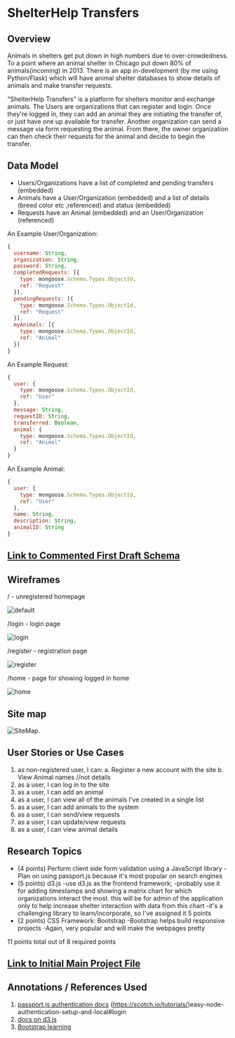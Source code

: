 # ShelterHelp Transfers
## Overview

Animals in shelters get put down in high numbers due to over-crowdedness. To a point where an animal shelter in Chicago put down 80% of animals(incoming) in 2013. There is an app in-development (by me using Python/Flask) which will have animal shelter databases to show details of animals and make transfer requests. 

"ShelterHelp Transfers" is a platform for shelters monitor and exchange animals. The Users are organizations that can register and login. Once they're logged in, they can add an animal they are initiating the transfer of, or just have one up available for transfer. Another organization can send a message via form requesting the animal. From there, the owner organization can then check their requests for the animal and decide to begin the transfer.

## Data Model

* Users/Organizations have a list of completed and pending transfers (embedded)
* Animals have a User/Organization (embedded) and a list of details (breed color etc ,referenced) and status (embedded)
* Requests have an Animal (embedded) and an User/Organization (referenced)



An Example User/Organization:

```javascript
{
  username: String,
  organization: String,
  password: String,
  completedRequests: [{
    type: mongoose.Schema.Types.ObjectId,
    ref: "Request"
  }],
  pendingRequests: [{
    type: mongoose.Schema.Types.ObjectId,
    ref: "Request"
  }],
  myAnimals: [{
    type: mongoose.Schema.Types.ObjectId,
    ref: "Animal"
  }]
}
```

An Example Request:

```javascript
{
  user: {
    type: mongoose.Schema.Types.ObjectId,
    ref: "User"
  },
  message: String,
  requestID: String,
  transferred: Boolean,
  animal: {
    type: mongoose.Schema.Types.ObjectId,
    ref: "Animal"
  }
}

```

An Example Animal:

```javascript
{
  user: {
    type: mongoose.Schema.Types.ObjectId,
    ref: "User"
  },
  name: String,
  description: String,
  animalID: String
}
```


## [Link to Commented First Draft Schema](db.js) 

## Wireframes

/ - unregistered homepage

![default](documentation/unregistered.jpg)

/login - login page

![login](documentation/login.jpg)

/register - registration page

![register](documentation/register.jpg)

/home - page for showing logged in home

![home](documentation/home.jpg)

## Site map

![SiteMap](documentation/SiteMap.png).

## User Stories or Use Cases

1. as non-registered user, I can: 
  a. Register a new account with the site
  b. View Animal names //not details
2. as a user, I can log in to the site
3. as a user, I can add an animal
4. as a user, I can view all of the animals I've created in a single list
5. as a user, I can add animals to the system
6. as a user, I can send/view requests 
7. as a user, I can update/view requests
8. as a user, I can view animal details

## Research Topics

* (4 points) Perform client side form validation using a JavaScript library
  -Plan on using passport.js because it's most popular on search engines
* (5 points) d3.js
    -use d3.js as the frontend framework;
    -probably use it for adding timestamps and showing a matrix chart for which organizations interact the most. this will be for admin of the application only to help increase shelter interaction with data from this chart 
    -it's a challenging library to learn/incorporate, so I've assigned it 5 points
* (2 points) CSS Framework: Bootstrap
  -Bootstrap helps build responsive projects 
  -Again, very popular and will make the webpages pretty

11 points total out of 8 required points 


## [Link to Initial Main Project File](app.js) 


## Annotations / References Used

1. [passport.js authentication docs](http://passportjs.org/docs) (https://scotch.io/tutorials/)easy-node-authentication-setup-and-local#login
2. [docs on d3.js](https://github.com/d3/d3-array/blob/master/README.md#min)
3. [Bootstrap learning](https://www.w3schools.com/bootstrap/bootstrap_examples.asp) 